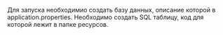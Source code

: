 Для запуска необходимио создать базу данных, описание которой в application.properties. 
Необходимо создать SQL таблицу, код для которой лежит в папке ресурсов.
